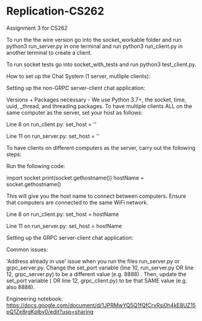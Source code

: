 # Replication-CS262
Assignment 3 for CS262

To run the the wire version go into the socket_workable folder and run python3 run_server.py in one terminal and run python3 run_client.py in another terminal to create a client.

To run socket tests go into socket_with_tests and run python3 test_client.py. 

How to set up the Chat System (1 server, mutliple clients):

Setting up the non-GRPC server-client chat application:

Versions + Packages necessary - We use Python 3.7+, the socket, time, uuid, _thread, and threading packages.
To have multiple clients ALL on the same computer as the server, set your host as follows:

Line 8 on run_client.py: set_host = ''

Line 11 on run_server.py: set_host = ''

To have clients on different computers as the server, carry out the following steps:

Run the following code:

import socket print(socket.gethostname()) hostName = socket.gethostname()

This will give you the host name to connect between computers. Ensure that computers are connected to the same WiFi network.

Line 8 on run_client.py: set_host = hostName

Line 11 on run_server.py: set_host = hostName

Setting up the GRPC server-client chat application:

Common issues:

'Address already in use' issue when you run the files run_server.py or grpc_server.py. Change the set_port variable (line 10, run_server.py OR line 12, grpc_server.py) to be a different value (e.g. 8888) . Then, update the set_port variable ( OR line 12, grpc_client.py) to be that SAME value (e.g. also 8888).

Engineering notebook: https://docs.google.com/document/d/1JPRMwYQ5Q1fQfCrxRsi0h4kE8UZ15pQ1Ze8rgKplbv0/edit?usp=sharing
